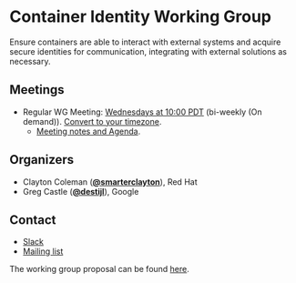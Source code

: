 <!---
This is an autogenerated file!

Please do not edit this file directly, but instead make changes to the
sigs.yaml file in the project root.

To understand how this file is generated, see https://git.k8s.io/community/generator/README.md
--->
# Container Identity Working Group

Ensure containers are able to interact with external systems and acquire secure identities for communication, integrating with external solutions as necessary.

## Meetings
* Regular WG Meeting: [Wednesdays at 10:00 PDT](https://zoom.us/my/k8s.sig.auth) (bi-weekly (On demand)). [Convert to your timezone](http://www.thetimezoneconverter.com/?t=10:00&tz=PDT).
  * [Meeting notes and Agenda](https://docs.google.com/document/d/1uH60pNr1-jBn7N2pEcddk6-6NTnmV5qepwKUJe9tMRo/edit).

## Organizers

* Clayton Coleman (**[@smarterclayton](https://github.com/smarterclayton)**), Red Hat
* Greg Castle (**[@destijl](https://github.com/destijl)**), Google

## Contact
* [Slack](https://kubernetes.slack.com/messages/wg-container-identity)
* [Mailing list](https://groups.google.com/forum/#!forum/kubernetes-wg-container-identity)

<!-- BEGIN CUSTOM CONTENT -->
The working group proposal can be found [here](https://docs.google.com/document/d/1bCK-1_Zy2WfsrMBJkdaV72d2hidaxZBhS5YQHAgscPI/edit).

<!-- END CUSTOM CONTENT -->
